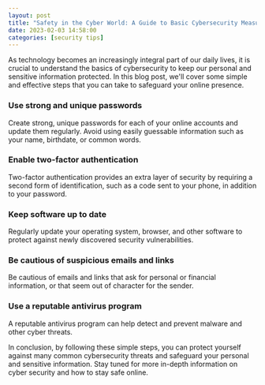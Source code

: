 ```yaml
---
layout: post
title: "Safety in the Cyber World: A Guide to Basic Cybersecurity Measures"
date: 2023-02-03 14:58:00
categories: [security tips]
---
```


As technology becomes an increasingly integral part of our daily lives, it is crucial to understand the basics of cybersecurity to keep our personal and sensitive information protected. In this blog post, we'll cover some simple and effective steps that you can take to safeguard your online presence.

### Use strong and unique passwords

Create strong, unique passwords for each of your online accounts and update them regularly. Avoid using easily guessable information such as your name, birthdate, or common words.

### Enable two-factor authentication

Two-factor authentication provides an extra layer of security by requiring a second form of identification, such as a code sent to your phone, in addition to your password.

### Keep software up to date

Regularly update your operating system, browser, and other software to protect against newly discovered security vulnerabilities.

### Be cautious of suspicious emails and links

Be cautious of emails and links that ask for personal or financial information, or that seem out of character for the sender.

### Use a reputable antivirus program

A reputable antivirus program can help detect and prevent malware and other cyber threats.

In conclusion, by following these simple steps, you can protect yourself against many common cybersecurity threats and safeguard your personal and sensitive information. Stay tuned for more in-depth information on cyber security and how to stay safe online.

